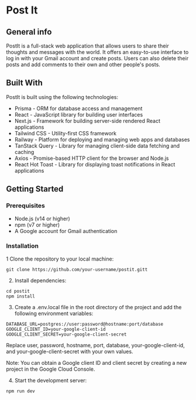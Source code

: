 # Post It

## General info

PostIt is a full-stack web application that allows users to share their thoughts and messages with the world. It offers an easy-to-use interface to log in with your Gmail account and create posts. Users can also delete their posts and add comments to their own and other people's posts.

## Built With

PostIt is built using the following technologies:

* Prisma - ORM for database access and management
* React - JavaScript library for building user interfaces
* Next.js - Framework for building server-side rendered React applications
* Tailwind CSS - Utility-first CSS framework
* Railway - Platform for deploying and managing web apps and databases
* TanStack Query - Library for managing client-side data fetching and caching
* Axios - Promise-based HTTP client for the browser and Node.js
* React Hot Toast - Library for displaying toast notifications in React applications

## Getting Started
### Prerequisites
* Node.js (v14 or higher)
* npm (v7 or higher)
* A Google account for Gmail authentication

### Installation
1 Clone the repository to your local machine:
```
git clone https://github.com/your-username/postit.gitt
```
2. Install dependencies:
```
cd postit
npm install
```
3. Create a .env.local file in the root directory of the project and add the following environment variables:
```
DATABASE_URL=postgres://user:password@hostname:port/database
GOOGLE_CLIENT_ID=your-google-client-id
GOOGLE_CLIENT_SECRET=your-google-client-secret
```
Replace user, password, hostname, port, database, your-google-client-id, and your-google-client-secret with your own values.

Note: You can obtain a Google client ID and client secret by creating a new project in the Google Cloud Console.

4. Start the development server:
```
npm run dev
```

